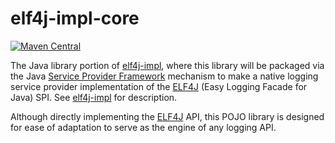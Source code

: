 # elf4j-impl-core

[![Maven Central](https://img.shields.io/maven-central/v/io.github.elf4j/elf4j-impl-core.svg?label=Maven%20Central)](https://central.sonatype.com/search?smo=true&q=pkg%253Amaven%252Fio.github.elf4j%252Felf4j-impl-core)

The Java library portion of [elf4j-impl](https://github.com/elf4j/elf4j-impl), where this library will be packaged via
the Java [Service Provider Framework](https://docs.oracle.com/javase/8/docs/api/java/util/ServiceLoader.html) mechanism
to make a native logging service provider implementation of the [ELF4J](https://github.com/elf4j/) (Easy Logging Facade
for Java) SPI. See [elf4j-impl](https://github.com/elf4j/elf4j-impl) for description.

Although directly implementing the [ELF4J](https://github.com/elf4j/elf4j) API, this POJO library is designed for ease
of adaptation to serve as the engine of any logging API.